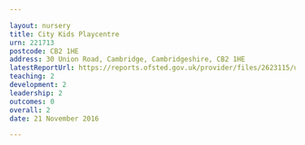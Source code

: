 ```yaml
---

layout: nursery
title: City Kids Playcentre
urn: 221713
postcode: CB2 1HE
address: 30 Union Road, Cambridge, Cambridgeshire, CB2 1HE
latestReportUrl: https://reports.ofsted.gov.uk/provider/files/2623115/urn/221713.pdf
teaching: 2
development: 2
leadership: 2
outcomes: 0
overall: 2
date: 21 November 2016

---
```

